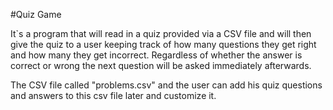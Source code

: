 #Quiz Game

It`s a program that will read in a quiz provided via a CSV file and will then give the quiz to a user keeping track of how many questions they get right and how many they get incorrect. Regardless of whether the answer is correct or wrong the next question will be asked immediately afterwards.

The CSV file  called "problems.csv"  and the user can add his quiz questions and answers to this csv file later and customize it.
